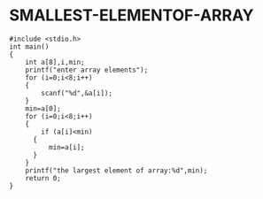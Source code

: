 # SMALLEST-ELEMENTOF-ARRAY


    #include <stdio.h>
    int main()
    {
	    int a[8],i,min;
	    printf("enter array elements");
	    for (i=0;i<8;i++)
	    {
		    scanf("%d",&a[i]);
	    }
	    min=a[0];
	    for (i=0;i<8;i++)
	    {
		    if (a[i]<min)
		  {
			  min=a[i];
		  }
	    }
	    printf("the largest element of array:%d",min);
	    return 0;
    }
